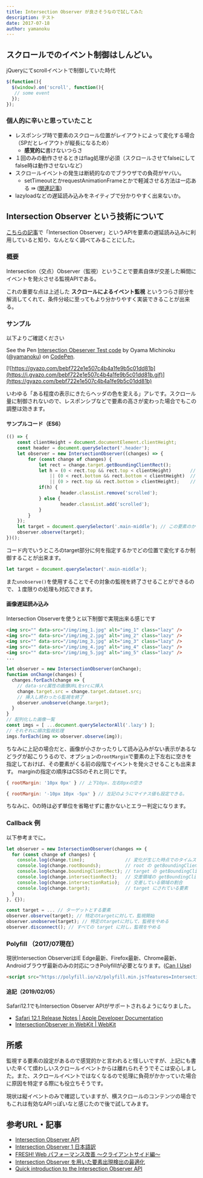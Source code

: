 ```yaml
---
title: Intersection Observer が良さそうなので試してみた
description: テスト
date: 2017-07-18
author: yamanoku
---
```


## スクロールでのイベント制御はしんどい。

jQueryにてscrollイベントで制御していた時代

```javascript
$(function(){
  $(window).on('scroll', function(){
   // some event
  });
});
```
### 個人的に辛いと思っていたこと

- レスポンシブ時で要素のスクロール位置がレイアウトによって変化する場合（SPだとレイアウトが縦長になるため）
    - **感覚的に**書けないつらさ
- １回のみの動作させるときはflag処理が必須（スクロールさせてfalseにしてfalse時は動作させないなど）
- スクロールイベントの発生は断続的なのでブラウザでの負荷がヤバい。
    - setTimeoutとかrequestAnimationFrameとかで軽減させる方法は一応ある ⇛ ([関連記事](http://qiita.com/yoshiiiiie/items/135dafcdde1f9b097fcf))
- lazyloadなどの遅延読み込みをネイティブで分かりやすく出来ないか。

## Intersection Observer という技術について

[こちらの記事](https://developers.cyberagent.co.jp/blog/archives/6057/)で「Intersection Observer」というAPIを要素の遅延読み込みに利用していると知り、なんとなく調べてみることにした。

### 概要
Intersection（交点）Observer（監視）ということで要素自体が交差した瞬間にイベントを発火させる監視APIである。

これの重要な点は上述した **スクロールによるイベント監視** というつらさ部分を解消してくれて、条件分岐に至ってもより分かりやすく実装できることが出来る。

### サンプル
以下よりご確認ください

<p data-height="500" data-theme-id="0" data-slug-hash="KqLWZM" data-default-tab="js,result" data-user="yamanoku" data-embed-version="2" data-pen-title="Intersection Obeserver Test code" class="codepen">See the Pen <a href="https://codepen.io/yamanoku/pen/KqLWZM/">Intersection Obeserver Test code</a> by Oyama Michinoku (<a href="https://codepen.io/yamanoku">@yamanoku</a>) on <a href="https://codepen.io">CodePen</a>.</p>
<script async src="https://production-assets.codepen.io/assets/embed/ei.js"></script>

[![https://gyazo.com/bebf722e1e507c4b4a1fe9b5c01dd81b](https://i.gyazo.com/bebf722e1e507c4b4a1fe9b5c01dd81b.gif)](https://gyazo.com/bebf722e1e507c4b4a1fe9b5c01dd81b)

いわゆる「ある程度の表示にきたらヘッダの色を変える」アレです。スクロール量に制御されないので、レスポンシブなどで要素の高さが変わった場合でもこの調整は効きます。
#### サンプルコード（ES6）
```javascript
(() => {
	const clientHeight = document.documentElement.clientHeight;
	const header = document.querySelector('.header');
	let observer = new IntersectionObserver((changes) => {
		for (const change of changes) {
			let rect = change.target.getBoundingClientRect();
		  	let h = (0 < rect.top && rect.top < clientHeight)		// 対象の上端は表示領域に入っている
				|| (0 < rect.bottom && rect.bottom < clientHeight)	// 対象の下端は表示領域に入っている
				|| (0 > rect.top && rect.bottom > clientHeight);	// 上端下端も表示されてないがその間が表示されている
			if(h) {
					header.classList.remove('scrolled');
			} else {
					header.classList.add('scrolled');
			}
		}
	});
	let target = document.querySelector('.main-middle'); // この要素のから外れたら
	observer.observe(target);
})();
```
コード内でいうところのtarget部分に何を指定するかでどの位置で変化するか制御することが出来ます。

```javascript
let target = document.querySelector('.main-middle');
```

また```unobserve()```を使用することでその対象の監視を終了させることができるので、１度限りの処理も対応できます。


#### 画像遅延読み込み
Intersection Observerを使うと以下制御で実現出来る感じです

```html
<img src="" data-src="/img/img_1.jpg" alt="img_1" class="lazy" />
<img src="" data-src="/img/img_2.jpg" alt="img_2" class="lazy" />
<img src="" data-src="/img/img_3.jpg" alt="img_3" class="lazy" />
<img src="" data-src="/img/img_4.jpg" alt="img_4" class="lazy" />
<img src="" data-src="/img/img_5.jpg" alt="img_5" class="lazy" />
...
```

```javascript
let observer = new IntersectionObserver(onChange);
function onChange(changes) {
  changes.forEach(change => {
    // data-src属性の画像URLをsrcに挿入
    change.target.src = change.target.dataset.src;
    // 挿入し終わったら監視を終了
    observer.unobserve(change.target);
  }
}
// 配列化した画像一覧
const imgs = [ ...document.querySelectorAll('.lazy') ];
// それぞれに順次監視処理
imgs.forEach(img => observer.observe(img));
```

ちなみに上記の場合だと、画像が小さかったりして読み込みがない表示があるなどラグが起こりうるので、オプションの```rootMargin```で要素の上下左右に空きを指定しておけば、その要素がくる前の段階でイベントを発火させることも出来ます。
marginの指定の順序はCSSのそれと同じです。

```javascript
{ rootMargin: '10px 0px' } // 上下10px、左右0pxの空き
```

```javascript
{ rootMargin: '-10px 10px -5px' } // 左記のようにマイナス値も設定できる。
```

ちなみに、0の時は必ず単位を省略せずに書かないとエラー判定になります。

### Callback 例
以下参考までに。

```javascript
let observer = new IntersectionObserver(changes => {
  for (const change of changes) {
    console.log(change.time);               // 変化が生じた時点でのタイムスタンプ
    console.log(change.rootBounds);         // root の getBoundingClientRect()
    console.log(change.boundingClientRect); // target の getBoundingClientRect()
    console.log(change.intersectionRect);   // 交差領域の getBoundingClientRect()
    console.log(change.intersectionRatio);  // 交差している領域の割合
    console.log(change.target);             // target にされている要素
  }
}, {});

const target = ... // ターゲットとする要素
observer.observe(target); // 特定のtargetに対して，監視開始
observer.unobserve(target); // 特定のtargetに対して，監視をやめる
observer.disconnect(); // すべての target に対し，監視をやめる

```

### Polyfill （2017/07現在）
現状Intersection ObserverはIE Edge最新、Firefox最新、Chrome最新、Androidブラウザ最新のみの対応につきPolyfillが必要となります。([Can I Use](http://caniuse.com/#feat=intersectionobserver))

```html
<script src="https://polyfill.io/v2/polyfill.min.js?features=IntersectionObserver"></script>
```

#### 追記（2019/02/05）

Safari12.1でもIntersection Observer APIがサポートされるようになりました。

- [Safari 12.1 Release Notes | Apple Developer Documentation](https://developer.apple.com/documentation/safari_release_notes/safari_12_1_release_notes)
- [IntersectionObserver in WebKit | WebKit](https://webkit.org/blog/8582/intersectionobserver-in-webkit/)

## 所感
監視する要素の設定があるので感覚的かと言われると怪しいですが、上記にも書いた辛くて煩わしいスクロールイベントからは離れられそうでそこは安心しました。また、スクロールイベントではなくなるので処理に負荷がかかっていた場合に原因を特定する際にも役立ちそうです。

現状は縦イベントのみで確認していますが、横スクロールのコンテンツの場合でもこれは有効なAPIっぽいなと感じたので後で試してみます。


## 参考URL・記事
- [Intersection Observer API](https://developer.mozilla.org/en-US/docs/Web/API/Intersection_Observer_API)
- [Intersection Observer 1 日本語訳](https://triple-underscore.github.io/IntersectionObserver-ja.html#intersection-observer-callback)
- [FRESH! Web パフォーマンス改善 〜クライアントサイド編〜](https://developers.cyberagent.co.jp/blog/archives/6057/)
- [Intersection Observer を用いた要素出現検出の最適化](https://blog.jxck.io/entries/2016-06-25/intersection-observer.html)
- [Quick introduction to the Intersection Observer API
](https://jeremenichelli.github.io/2016/04/quick-introduction-to-the-intersection-observer-api/)
